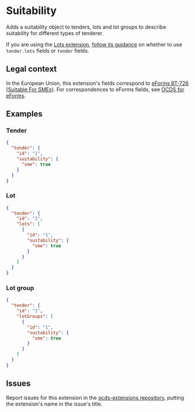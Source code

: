 # Suitability

Adds a suitability object to tenders, lots and lot groups to describe suitability for different types of tenderer.

If you are using the [Lots extension](https://extensions.open-contracting.org/en/extensions/lots/master/), [follow its guidance](https://extensions.open-contracting.org/en/extensions/lots/master/#usage) on whether to use `tender.lots` fields or `tender` fields.

## Legal context

In the European Union, this extension's fields correspond to [eForms BT-726 (Suitable For SMEs)](https://github.com/eForms/eForms). For correspondences to eForms fields, see [OCDS for eForms](https://standard.open-contracting.org/profiles/eforms/latest/).

## Examples

### Tender

```json
{
  "tender": {
    "id": "1",
    "suitability": {
      "sme": true
    }
  }
}
```

### Lot

```json
{
  "tender": {
    "id": "1",
    "lots": [
      {
        "id": "1",
        "suitability": {
          "sme": true
        }
      }
    ]
  }
}
```

### Lot group

```json
{
  "tender": {
    "id": "1",
    "lotGroups": [
      {
        "id": "1",
        "suitability": {
          "sme": true
        }
      }
    ]
  }
}
```

## Issues

Report issues for this extension in the [ocds-extensions repository](https://github.com/open-contracting/ocds-extensions/issues), putting the extension's name in the issue's title.
